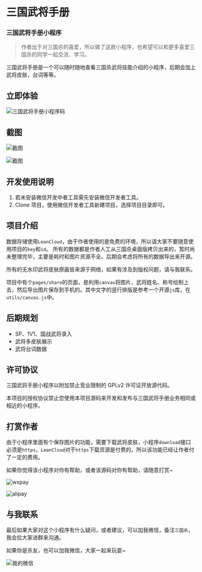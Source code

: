 
# 三国武将手册

### 三国武将手册小程序

> 作者出于对三国杀的喜爱，所以做了这款小程序，也希望可以和更多喜爱三国杀的同学一起交流、学习。

三国武将手册是一个可以随时随地查看三国杀武将技能介绍的小程序，后期会加上武将皮肤，台词等等。

## 立即体验

![三国武将手册小程序码](./resource/qr_code.jpg)

## 截图

![截图](./resource/screenshot1.jpeg)

![截图](./resource/screenshot2.jpeg)

## 开发使用说明

1. 若未安装微信开发中者工具需先安装微信开发者工具。
2. Clone 项目，使用微信开发者工具新建项目，选择项目目录即可。

## 项目介绍

数据存储使用`LeanCloud`，由于作者使用的是免费的环境，所以请大家不要随意使用项目的`key`和`id`。
所有的数据都是作者人工从三国杀桌面版拷贝出来的，暂时尚未整理完毕，主要是耗时和图片资源不全。后期会考虑将所有的数据导出来开源。

所有的无水印武将皮肤原画皆来源于网络，如果有涉及到版权问题，请与我联系。

项目中有个`pages/share`的页面，是利用`canvas`将图片、武将姓名、称号绘制上去，然后导出图片保存到手机的。其中文字的竖行排版是参考一个开源`js`库，在`utils/canvas.js`中。

## 后期规划

- SP、1V1、国战武将录入
- 武将多皮肤展示
- 武将台词数据

## 许可协议

三国武将手册小程序以附加禁止竞业限制的 GPLv2 许可证开放源代码。

本项目的授权协议禁止您使用本项目源码来开发和发布与三国武将手册业务相同或相近的小程序。

## 打赏作者

由于小程序里面有个保存图片的功能，需要下载武将皮肤，小程序`download`接口必须是`https`，`LeanCloud`对于`https`下载资源是付费的，所以该功能已经让作者付了一定的费用。

如果你觉得该小程序对你有帮助，或者该源码对你有帮助，请随意打赏~

![wxpay](./resource/wxpay.jpeg)

![alipay](./resource/alipay.jpeg)


## 与我联系

最后如果大家对这个小程序有什么疑问，或者建议，可以加我微信，备注`三国杀`，我会拉大家进群来沟通。

如果你是杀友，也可以加我微信，大家一起来玩耍~

![我的微信](./resource/me.jpeg)
